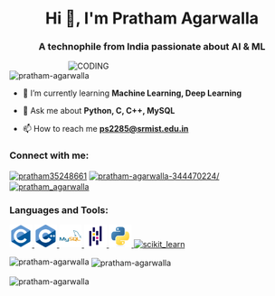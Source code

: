 <h1 align="center">Hi 👋, I'm Pratham Agarwalla</h1>
<h3 align="center">A technophile from India passionate about AI & ML</h3>

<img align="right" alt="CODING" width="400" src="https://miro.medium.com/v2/resize:fit:1400/1*4fNBO_UDYEVxM0E5T2FyJQ.gif">

<p align="left"> <img src="https://komarev.com/ghpvc/?username=pratham-agarwalla&label=Profile%20views&color=0e75b6&style=flat" alt="pratham-agarwalla" /> </p>

- 🌱 I’m currently learning **Machine Learning, Deep Learning**

- 💬 Ask me about **Python, C, C++, MySQL**

- 📫 How to reach me **ps2285@srmist.edu.in**

<h3 align="left">Connect with me:</h3>
<p align="left">
<a href="https://twitter.com/pratham35248661" target="blank"><img align="center" src="https://raw.githubusercontent.com/rahuldkjain/github-profile-readme-generator/master/src/images/icons/Social/twitter.svg" alt="pratham35248661" height="30" width="40" /></a>
<a href="https://linkedin.com/in/pratham-agarwalla-344470224/" target="blank"><img align="center" src="https://raw.githubusercontent.com/rahuldkjain/github-profile-readme-generator/master/src/images/icons/Social/linked-in-alt.svg" alt="pratham-agarwalla-344470224/" height="30" width="40" /></a>
<a href="https://instagram.com/pratham_agarwalla" target="blank"><img align="center" src="https://raw.githubusercontent.com/rahuldkjain/github-profile-readme-generator/master/src/images/icons/Social/instagram.svg" alt="pratham_agarwalla" height="30" width="40" /></a>
</p>

<h3 align="left">Languages and Tools:</h3>
<p align="left"> <a href="https://www.cprogramming.com/" target="_blank" rel="noreferrer"> <img src="https://raw.githubusercontent.com/devicons/devicon/master/icons/c/c-original.svg" alt="c" width="40" height="40"/> </a> <a href="https://www.w3schools.com/cpp/" target="_blank" rel="noreferrer"> <img src="https://raw.githubusercontent.com/devicons/devicon/master/icons/cplusplus/cplusplus-original.svg" alt="cplusplus" width="40" height="40"/> </a> <a href="https://www.mysql.com/" target="_blank" rel="noreferrer"> <img src="https://raw.githubusercontent.com/devicons/devicon/master/icons/mysql/mysql-original-wordmark.svg" alt="mysql" width="40" height="40"/> </a> <a href="https://pandas.pydata.org/" target="_blank" rel="noreferrer"> <img src="https://raw.githubusercontent.com/devicons/devicon/2ae2a900d2f041da66e950e4d48052658d850630/icons/pandas/pandas-original.svg" alt="pandas" width="40" height="40"/> </a> <a href="https://www.python.org" target="_blank" rel="noreferrer"> <img src="https://raw.githubusercontent.com/devicons/devicon/master/icons/python/python-original.svg" alt="python" width="40" height="40"/> </a> <a href="https://scikit-learn.org/" target="_blank" rel="noreferrer"> <img src="https://upload.wikimedia.org/wikipedia/commons/0/05/Scikit_learn_logo_small.svg" alt="scikit_learn" width="40" height="40"/> </a> </p>

<p><img align="left" src="https://github-readme-stats.vercel.app/api/top-langs?username=pratham-agarwalla&show_icons=true&locale=en&layout=compact" alt="pratham-agarwalla" /></p>

<p>&nbsp;<img align="center" src="https://github-readme-stats.vercel.app/api?username=pratham-agarwalla&show_icons=true&locale=en" alt="pratham-agarwalla" /></p>

<p><img align="center" src="https://github-readme-streak-stats.herokuapp.com/?user=pratham-agarwalla&" alt="pratham-agarwalla" /></p>
